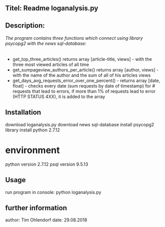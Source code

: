 ## Titel:  Readme loganalysis.py 
## Description:
###### The program contains three functions which connect using library psycopg2 with the news sql-database:
+ get_top_three_articles() returns array [article-title, views] - with the three most viewed articles of all time 
+ get_sumpageview_authors_per_article() returns array [author, views] - with the name of the author and the sum  of all of his articles views
+ get_days_avg_requests_error_over_one_percent() - returns array [date, float] - checks every date (sum requests by date of timestamp) for # requests that lead to errors, if more than 1% of requests lead to error (HTTP STATUS 4XX),  it is added to the array 


## Installation 
download loganalysis.py 
download news sql-database
install psycopg2 library
install python 2.7.12

# environment
python version 2.7.12
psql version 9.5.13 

## Usage
run program in console: python loganalysis.py 

## further information 
author: Tim Ohlendorf 
date: 29.08.2018
